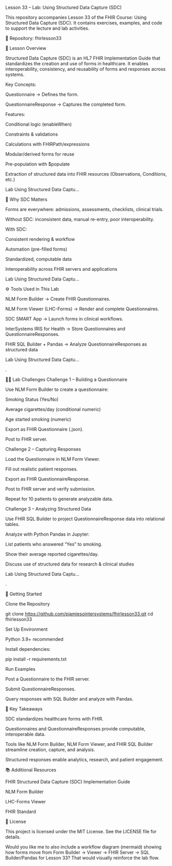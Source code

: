 Lesson 33 – Lab: Using Structured Data Capture (SDC)

This repository accompanies Lesson 33 of the FHIR Course: Using Structured Data Capture (SDC).
It contains exercises, examples, and code to support the lecture and lab activities.

📂 Repository: fhirlesson33

📖 Lesson Overview

Structured Data Capture (SDC) is an HL7 FHIR Implementation Guide that standardizes the creation and use of forms in healthcare. It enables interoperability, consistency, and reusability of forms and responses across systems.

Key Concepts:

Questionnaire → Defines the form.

QuestionnaireResponse → Captures the completed form.

Features:

Conditional logic (enableWhen)

Constraints & validations

Calculations with FHIRPath/expressions

Modular/derived forms for reuse

Pre-population with $populate

Extraction of structured data into FHIR resources (Observations, Conditions, etc.)

Lab Using Structured Data Captu…

🏥 Why SDC Matters

Forms are everywhere: admissions, assessments, checklists, clinical trials.

Without SDC: inconsistent data, manual re-entry, poor interoperability.

With SDC:

Consistent rendering & workflow

Automation (pre-filled forms)

Standardized, computable data

Interoperability across FHIR servers and applications

Lab Using Structured Data Captu…

⚙️ Tools Used in This Lab

NLM Form Builder
 → Create FHIR Questionnaires.

NLM Form Viewer (LHC-Forms)
 → Render and complete Questionnaires.

SDC SMART App → Launch forms in clinical workflows.

InterSystems IRIS for Health → Store Questionnaires and QuestionnaireResponses.

FHIR SQL Builder + Pandas → Analyze QuestionnaireResponses as structured data

Lab Using Structured Data Captu…

.

🧑‍💻 Lab Challenges
Challenge 1 – Building a Questionnaire

Use NLM Form Builder to create a questionnaire:

Smoking Status (Yes/No)

Average cigarettes/day (conditional numeric)

Age started smoking (numeric)

Export as FHIR Questionnaire (.json).

Post to FHIR server.

Challenge 2 – Capturing Responses

Load the Questionnaire in NLM Form Viewer.

Fill out realistic patient responses.

Export as FHIR QuestionnaireResponse.

Post to FHIR server and verify submission.

Repeat for 10 patients to generate analyzable data.

Challenge 3 – Analyzing Structured Data

Use FHIR SQL Builder to project QuestionnaireResponse data into relational tables.

Analyze with Python Pandas in Jupyter:

List patients who answered “Yes” to smoking.

Show their average reported cigarettes/day.

Discuss use of structured data for research & clinical studies

Lab Using Structured Data Captu…

.

🚀 Getting Started

Clone the Repository

git clone https://github.com/pjamiesointersystems/fhirlesson33.git
cd fhirlesson33


Set Up Environment

Python 3.9+ recommended

Install dependencies:

pip install -r requirements.txt


Run Examples

Post a Questionnaire to the FHIR server.

Submit QuestionnaireResponses.

Query responses with SQL Builder and analyze with Pandas.

📌 Key Takeaways

SDC standardizes healthcare forms with FHIR.

Questionnaires and QuestionnaireResponses provide computable, interoperable data.

Tools like NLM Form Builder, NLM Form Viewer, and FHIR SQL Builder streamline creation, capture, and analysis.

Structured responses enable analytics, research, and patient engagement.

📚 Additional Resources

FHIR Structured Data Capture (SDC) Implementation Guide

NLM Form Builder

LHC-Forms Viewer

FHIR Standard

🧾 License

This project is licensed under the MIT License. See the LICENSE
 file for details.

Would you like me to also include a workflow diagram (mermaid) showing how forms move from Form Builder → Viewer → FHIR Server → SQL Builder/Pandas for Lesson 33? That would visually reinforce the lab flow.